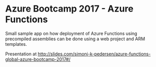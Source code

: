 # Azure Bootcamp 2017 - Azure Functions

Small sample app on how deployment of Azure Functions using precompiled assemblies can be done using a web project and ARM templates.  

Presentation at http://slides.com/simonj-k-pedersen/azure-functions-global-azure-bootcamp-2017#/ 
